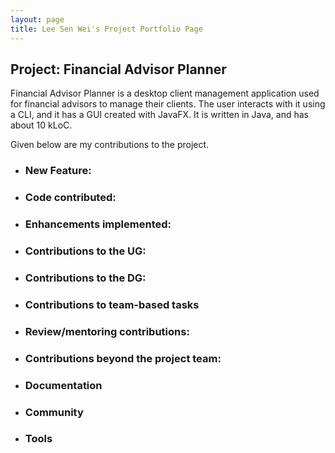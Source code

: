 ```yaml
---
layout: page
title: Lee Sen Wei's Project Portfolio Page
---
```


## Project: Financial Advisor Planner

Financial Advisor Planner is a desktop client management application used for financial advisors to manage their clients. The user interacts with it using a CLI, and it has a GUI created with JavaFX. It is written in Java, and has about 10 kLoC.

Given below are my contributions to the project.

- ### New Feature:
- ### Code contributed:
- ### Enhancements implemented:
- ### Contributions to the UG:
- ### Contributions to the DG:
- ### Contributions to team-based tasks
- ### Review/mentoring contributions:
- ### Contributions beyond the project team:
- ### Documentation
- ### Community
- ### Tools
